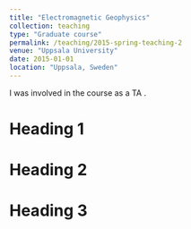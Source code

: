 ```yaml
---
title: "Electromagnetic Geophysics"
collection: teaching
type: "Graduate course"
permalink: /teaching/2015-spring-teaching-2
venue: "Uppsala University"
date: 2015-01-01
location: "Uppsala, Sweden"
---
```


I was involved in the course as a TA .

Heading 1
======

Heading 2
======

Heading 3
======
